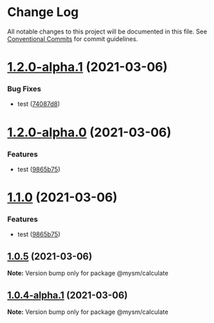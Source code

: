 # Change Log

All notable changes to this project will be documented in this file.
See [Conventional Commits](https://conventionalcommits.org) for commit guidelines.

# [1.2.0-alpha.1](https://github.com/madhusudansahu/testing/compare/@mysm/calculate@1.2.0-alpha.0...@mysm/calculate@1.2.0-alpha.1) (2021-03-06)


### Bug Fixes

* test ([74087d8](https://github.com/madhusudansahu/testing/commit/74087d86e3c3e2dc3f43d3bcba71450e7204fd1c))





# [1.2.0-alpha.0](https://github.com/madhusudansahu/testing/compare/@mysm/calculate@1.0.5-alpha.2...@mysm/calculate@1.2.0-alpha.0) (2021-03-06)


### Features

* test ([9865b75](https://github.com/madhusudansahu/testing/commit/9865b7527e89460de73c2a2e8e686f9c6c0cdb01))





# [1.1.0](https://github.com/madhusudansahu/testing/compare/@mysm/calculate@1.0.5-alpha.2...@mysm/calculate@1.1.0) (2021-03-06)


### Features

* test ([9865b75](https://github.com/madhusudansahu/testing/commit/9865b7527e89460de73c2a2e8e686f9c6c0cdb01))






## [1.0.5](https://github.com/madhusudansahu/testing/compare/@mysm/calculate@1.0.4-alpha.1...@mysm/calculate@1.0.5) (2021-03-06)

**Note:** Version bump only for package @mysm/calculate





## [1.0.4-alpha.1](https://github.com/madhusudansahu/testing/compare/@mysm/calculate@1.0.4-alpha.0...@mysm/calculate@1.0.4-alpha.1) (2021-03-06)

**Note:** Version bump only for package @mysm/calculate
